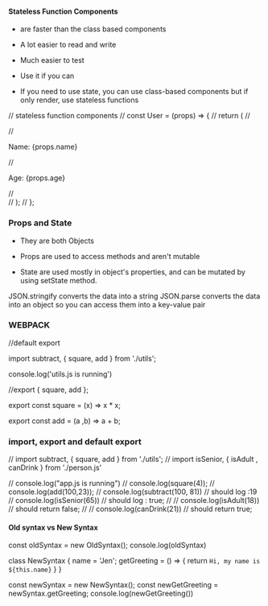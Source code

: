 #### Stateless Function Components

- are faster than the class based components

- A lot easier to read and write

- Much easier to test

- Use it if you can

- If you need to use state, you can use class-based components but if only render, use stateless functions

// stateless function components
// const User = (props) => {
// return (
// <div>
// <p>Name: {props.name}</p>
// <p>Age: {props.age}</p>
// </div>
// );
// };

### Props and State

- They are both Objects

- Props are used to access methods and aren't mutable

- State are used mostly in object's properties, and can be mutated by using setState method.

JSON.stringify converts the data into a string
JSON.parse converts the data into an object so you can access them into a key-value pair

### WEBPACK

//default export

import subtract, { square, add } from './utils';

console.log('utils.js is running')

//export { square, add };

export const square = (x) => x \* x;

export const add = (a ,b) => a + b;

### import, export and default export

// import subtract, { square, add } from './utils';
// import isSenior, { isAdult , canDrink } from './person.js'

// console.log("app.js is running")
// console.log(square(4));
// console.log(add(100,23));
// console.log(subtract(100, 81)) // should log :19
// console.log(isSenior(65)) // should log : true;
// // console.log(isAdult(18)) // should return false;
// // console.log(canDrink(21)) // should return true;

#### Old syntax vs New Syntax

const oldSyntax = new OldSyntax();
console.log(oldSyntax)

class NewSyntax {
name = 'Jen';
getGreeting = () => {
return `Hi, my name is ${this.name}`
}
}

const newSyntax = new NewSyntax();
const newGetGreeting = newSyntax.getGreeting;
console.log(newGetGreeting())
